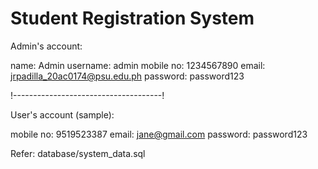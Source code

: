 <h1>Student Registration System</h1>

Admin's account:

name: Admin
username: admin
mobile no: 1234567890
email: jrpadilla_20ac0174@psu.edu.ph
password: password123

!-------------------------------------!

User's account (sample):

mobile no: 9519523387
email: jane@gmail.com
password: password123

Refer: database/system_data.sql

